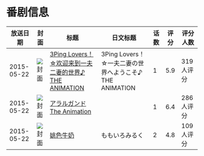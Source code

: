 # 番剧信息

|放送日期|封面|标题|日文标题|话数|评分|评分人数|
|---|---|---|---|---|---|---|
|2015-05-22|![封面](https://bangumi.tv/img/no_icon_subject.png)|[3Ping Lovers！☆欢迎来到一夫二妻的世界♪ THE ANIMATION](https://bangumi.tv/subject/125448)|3Ping Lovers！☆一夫二妻の世界へようこそ♪ THE ANIMATION|1|5.9|319人评分|
|2015-05-22|![封面](https://bangumi.tv/img/no_icon_subject.png)|[アラルガンド The Animation](https://bangumi.tv/subject/126165)||1|6.4|286人评分|
|2015-05-22|![封面](https://bangumi.tv/img/no_icon_subject.png)|[姚色牛奶](https://bangumi.tv/subject/135201)|ももいろみるく|2|4.8|109人评分|
